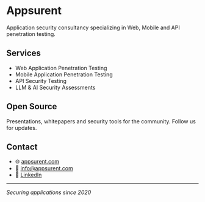 # Appsurent

Application security consultancy specializing in Web, Mobile and API penetration testing.

## Services
- Web Application Penetration Testing
- Mobile Application Penetration Testing
- API Security Testing
- LLM & AI Security Assessments

## Open Source

Presentations, whitepapers and security tools for the community. Follow us for updates.

## Contact

- 🌐 [appsurent.com](https://www.appsurent.com)
- 📧 info@appsurent.com
- 💼 [LinkedIn](https://www.linkedin.com/company/appsurent-cyber-security/)

---
*Securing applications since 2020*
